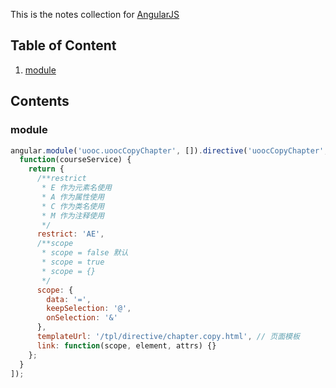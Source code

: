 This is the notes collection for [AngularJS]()

## Table of Content

1. [module](#module)

## Contents

<a name="module">

### module

```js
angular.module('uooc.uoocCopyChapter', []).directive('uoocCopyChapter', [
  function(courseService) {
    return {
      /**restrict
       * E 作为元素名使用
       * A 作为属性使用
       * C 作为类名使用
       * M 作为注释使用
       */
      restrict: 'AE',
      /**scope
       * scope = false 默认
       * scope = true
       * scope = {}
       */
      scope: {
        data: '=',
        keepSelection: '@',
        onSelection: '&'
      },
      templateUrl: '/tpl/directive/chapter.copy.html', // 页面模板
      link: function(scope, element, attrs) {}
    };
  }
]);
```
